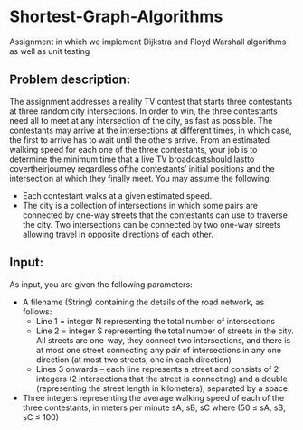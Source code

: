 # Shortest-Graph-Algorithms
Assignment in which we implement Dijkstra and Floyd Warshall algorithms as well as unit testing

## Problem description:
The assignment addresses a reality TV contest that starts three contestants at three random city
intersections. In order to win, the three contestants need all to meet at any intersection of the city, as
fast as possible.
The contestants may arrive at the intersections at different times, in which case, the first to arrive
has to wait until the others arrive.
From an estimated walking speed for each one of the three contestants, your job is to determine the
minimum time that a live TV broadcastshould lastto covertheirjourney regardless ofthe contestants’
initial positions and the intersection at which they finally meet.
You may assume the following:
* Each contestant walks at a given estimated speed.
* The city is a collection of intersections in which some pairs are connected by one-way streets
that the contestants can use to traverse the city. Two intersections can be connected by two
one-way streets allowing travel in opposite directions of each other. 

## Input:
As input, you are given the following parameters:
* A filename (String) containing the details of the road network, as follows:
  * Line 1 = integer N representing the total number of intersections
  * Line 2 = integer S representing the total number of streets in the city. All streets are 
    one-way, they connect two intersections, and there is at most one street
connecting any pair of intersections in any one direction (at most two streets, one
in each direction)
  * Lines 3 onwards – each line represents a street and consists of 2 integers (2
intersections that the street is connecting) and a double (representing the street
length in kilometers), separated by a space.
* Three integers representing the average walking speed of each of the three contestants, in
meters per minute sA, sB, sC where (50 ≤ sA, sB, sC ≤ 100)
